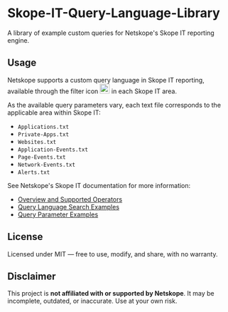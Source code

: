 # Skope-IT-Query-Language-Library
A library of example custom queries for Netskope's Skope IT reporting engine.

## Usage
Netskope supports a custom query language in Skope IT reporting, available through the filter icon <img width="22" height="22" alt="Filter icon" src="https://github.com/user-attachments/assets/3a1cf835-19ff-4e9e-8718-c81be26db723" /> in each Skope IT area.

As the available query parameters vary, each text file corresponds to the applicable area within Skope IT:
- `Applications.txt`
- `Private-Apps.txt`
- `Websites.txt`
- `Application-Events.txt`
- `Page-Events.txt`
- `Network-Events.txt`
- `Alerts.txt`

See Netskope's Skope IT documentation for more information:
- [Overview and Supported Operators](https://docs.netskope.com/en/skope-it-query-language)
- [Query Language Search Examples](https://docs.netskope.com/en/skope-it-query-language-search-examples)
- [Query Parameter Examples](https://docs.netskope.com/en/skope-it-queries-library)

## License
Licensed under MIT — free to use, modify, and share, with no warranty.

## Disclaimer
This project is **not affiliated with or supported by Netskope**. It may be incomplete, outdated, or inaccurate. Use at your own risk.

